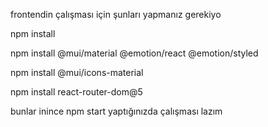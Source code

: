 frontendin çalışması için şunları yapmanız gerekiyo

npm install

npm install @mui/material @emotion/react @emotion/styled

npm install @mui/icons-material

npm install react-router-dom@5

bunlar inince npm start yaptığınızda çalışması lazım
